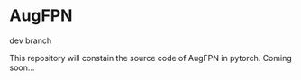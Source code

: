 # AugFPN
dev branch

This repository will constain the source code of AugFPN in pytorch. Coming soon...


